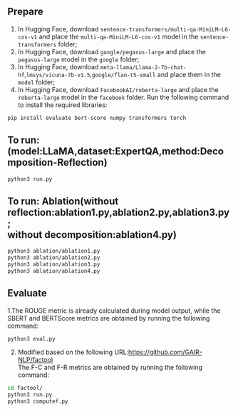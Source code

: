 ## Prepare

1. In Hugging Face, download `sentence-transformers/multi-qa-MiniLM-L6-cos-v1` and place the `multi-qa-MiniLM-L6-cos-v1` model in the `sentence-transformers` folder;
2. In Hugging Face, download `google/pegasus-large` and place the `pegasus-large` model in the `google` folder;
3. In Hugging Face, download `meta-llama/Llama-2-7b-chat-hf`,`lmsys/vicuna-7b-v1.5`,`google/flan-t5-small` and place them in the `model` folder;
4. In Hugging Face, download `FacebookAI/roberta-large` and place the `roberta-large` model in the `facebook` folder. Run the following command to install the required libraries:

```bash
pip install evaluate bert-score numpy transformers torch
```

## To run: (model:LLaMA,dataset:ExpertQA,method:Decomposition-Reflection)

```bash
python3 run.py
```

## To run: Ablation(without reflection:ablation1.py,ablation2.py,ablation3.py;<br>without decomposition:ablation4.py)

```bash
python3 ablation/ablation1.py
python3 ablation/ablation2.py
python3 ablation/ablation3.py
python3 ablation/ablation4.py
```

## Evaluate

1.The ROUGE metric is already calculated during model output, while the SBERT and BERTScore metrics are obtained by running the following command:

```bash
python3 eval.py
```

2. Modified based on the following URL:https://github.com/GAIR-NLP/factool<br>The F-C and F-R metrics are obtained by running the following command:

```bash
cd factool/
python3 run.py
python3 computef.py
```
